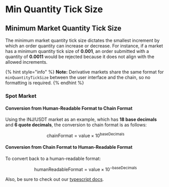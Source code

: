 # Min Quantity Tick Size

## Minimum Market Quantity Tick Size

The minimum market quantity tick size dictates the smallest increment by which an order quantity can increase or decrease. For instance, if a market has a minimum quantity tick size of **0.001**, an order submitted with a quantity of **0.0011** would be rejected because it does not align with the allowed increments.

{% hint style="info" %}
**Note:** Derivative markets share the same format for `minQuantityTickSize` between the user interface and the chain, so no formatting is required.
{% endhint %}

### Spot Market

#### Conversion from Human-Readable Format to Chain Format

Using the INJ/USDT market as an example, which has **18 base decimals** and **6 quote decimals**, the conversion to chain format is as follows:

$$\text{chainFormat} = \text{value} \times 10^{\text{baseDecimals}}$$

#### Conversion from Chain Format to Human-Readable Format

To convert back to a human-readable format:

$$\text{humanReadableFormat} = \text{value} \times 10^{-\text{baseDecimals}}$$

Also, be sure to check out our [typescript docs](https://docs.ts.injective.network/calculations/min-quantity-tick-size).

